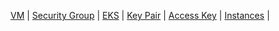 [VM](https://github.com/abiForSofteam/aws/blob/main/instances) | [Security Group](https://github.com/abiForSofteam/aws/blob/main/security-groups.md) | [EKS](https://github.com/abiForSofteam/aws/blob/main/eks) | [Key Pair](https://github.com/abiForSofteam/aws/blob/main/keypair.md) | [Access Key](https://github.com/abiForSofteam/aws/blob/main/access-keys.md) | [Instances](https://github.com/abiForSofteam/aws/blob/main/instances.md) | 


